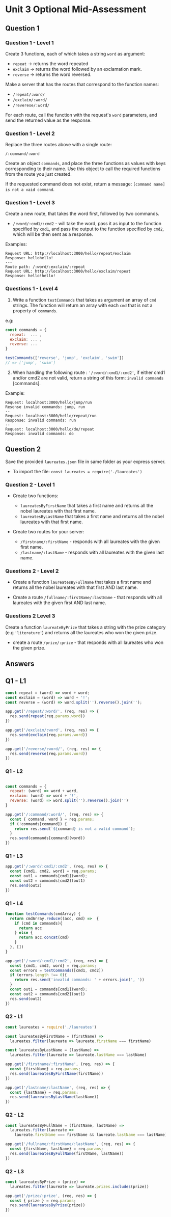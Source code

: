 # Unit 3 Optional Mid-Assessment

## Question 1

### Question 1 - Level 1

Create 3 functions, each of which takes a string `word` as argument:

* `repeat` ->  returns the word repeated
* `exclaim` -> returns the word followed by an exclamation mark.
* `reverse` -> returns the word reversed.

Make a server that has the routes that correspond to the function names:

* `/repeat/:word/`
* `/exclaim/:word/`
* `/reverese/:word/`

For each route, call the function with the request's `word` parameters, and send the returned value as the response.

### Question 1 - Level 2

Replace the three routes above with a single route:

`/:command/:word`

Create an object `commands`, and place the three functions as values with keys corresponding to their name. Use this object to call the required functions from the route you just created.

If the requested command does not exist, return a message: `[command name] is not a vaid command`.

### Question 1 - Level 3

Create a new route, that takes the word first, followed by two commands.

* `/:word/:cmd1/:cmd2` - will take the word, pass it as input to the function specified by `cmd1`,
  and pass the output to the function specified by `cmd2`, which will be then sent as a response.

Examples:

```text
Request URL: http://localhost:3000/hello/repeat/exclaim
Response: hellohello!
---
Route path: /:word/:exclaim/:repeat
Request URL: http://localhost:3000/hello/exclaim/repeat
Response: hello!hello!
```

### Questions 1 - Level 4

1. Write a function `testCommands` that takes as argument an array of `cmd` strings. The function will return an array with each `cmd` that is not a property of `commands`.

e.g:

```js
const commands = {
  repeat:  ... ,
  exclaim: ... ,
  reverse: ...
}

testCommands(['reverse', 'jump', 'exclaim', 'swim'])
// => ['jump', 'swim']
```

2. When handling the following route : `'/:word/:cmd1/:cmd2'`, if either cmd1 and/or cmd2 are not valid, return a string of this form: `invalid commands` [commands].

Example:

```text
Request: localhost:3000/hello/jump/run
Resonse invalid commands: jump, run
--
Request: localhost:3000/hello/repeat/run
Response: invalid commands: run
--
Request: localhost:3000/hello/do/repeat
Response: invalid commands: do
```

## Question 2

Save the provided `laureates.json` file in same folder as your express server.

* To import the file: `const laureates = require('./laureates')`

### Question 2 - Level 1

* Create two functions:
  * `laureatesByFirstName` that takes a first name and returns all the nobel laureates with that first name.
  * `laureatesByLastName` that takes a first name and returns all the nobel laureates with that first name.

* Create two routes for your server:
  * `/firstname/:firstName` - responds with all laureates with the given first name.
  * `/lastname/:lastName` - responds with all laureates with the given last name.

### Questions 2 - Level 2

* Create a function `laureatesByFullName` that takes a first name and returns all the nobel laureates with that first AND last name.

* Create a route `/fullname/:firstName/:lastName` - that responds with all laureates with the given first AND last name.

### Questions 2 Level 3

Create a function `laureateByPrize` that takes a string with the prize category (e.g `'literature'`) and returns all the laureates who won the given prize.

* create a route `/prize/:prize` - that responds with all laureates who won the given prize.

## Answers

## Q1 - L1

```js
const repeat = (word) => word + word;
const exclaim = (word) => word + '!';
const reverse = (word) => word.split('').reverse().join('');

app.get('/repeat/:word/', (req, res) => {
  res.send(repeat(req.params.word))
})

app.get('/exclaim/:word', (req, res) => {
  res.send(exclaim(req.params.word))
})

app.get('/reverse/:word/', (req, res) => {
  res.send(reverse(req.params.word))
})
```

### Q1 - L2

```js

const commands = {
  repeat: (word) => word + word,
  exclaim: (word) => word + '!',
  reverse: (word) => word.split('').reverse().join('')
}

app.get('/:command/:word/', (req, res) => {
  const { command, word } = req.params;
  if (!commands[command]) {
    return res.send(`${command} is not a valid command`);
  }
  res.send(commands[command](word))
})
```

### Q1 - L3

```js
app.get('/:word/:cmd1/:cmd2', (req, res) => {
  const {cmd1, cmd2, word} = req.params;
  const out1 = commands[cmd1](word);
  const out2 = commands[cmd2](out1)
  res.send(out2)
})
```

### Q1 - L4

```js
function testCommands(cmdArray) {
  return cmdArray.reduce((acc, cmd) =>  {
    if (cmd in commands){
      return acc
    } else {
      return acc.concat(cmd)
    }
  }, [])
}

app.get('/:word/:cmd1/:cmd2', (req, res) => {
  const {cmd1, cmd2, word} = req.params;
  const errors = testCommands([cmd1, cmd2])
  if (errors.length !== 0){
    return res.send('invalid commands: ' + errors.join(', '))
  }
  const out1 = commands[cmd1](word);
  const out2 = commands[cmd2](out1)
  res.send(out2)
})
```

### Q2 - L1

```js
const laureates = require('./laureates')

const laureatesByFirstName = (firstName) =>
  laureates.filter(laureate => laureate.firstName === firstName)

const laureatesByLastName = (lastName) =>
  laureates.filter(laureate => laureate.lastName === lastName)

app.get('/firstname/:firstName', (req, res) => {
  const {firstName} = req.params;
  res.send(laureatesByFirstName(firstName))
})

app.get('/lastname/:lastName', (req, res) => {
  const {lastName} = req.params;
  res.send(laureatesByLastName(lastName))
})
```

### Q2 - L2

```js
const laureatesByFullName = (firstName, lastName) =>
  laureates.filter(laureate =>
    laureate.firstName === firstName && laureate.lastName === lastName)

app.get('/fullname/:firstName/:lastName', (req, res) => {
  const {firstName, lastName} = req.params;
  res.send(laureatesByFullName(firstName, lastName))  
})
```

### Q2 - L3

```js
const laureatesByPrize = (prize) =>
  laureates.filter(laureate => laureate.prizes.includes(prize))

app.get('/prize/:prize', (req, res) => {
  const { prize } = req.params;
  res.send(laureatesByPrize(prize))
})
```